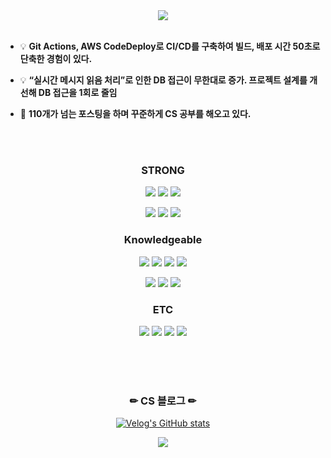   
<!--
**kimjiyooniiiii/kimjiyooniiiii** is a ✨ _special_ ✨ repository because its `README.md` (this file) appears on your GitHub profile.

Here are some ideas to get you started:

- 🔭 I’m currently working on ...  
- 🌱 I’m currently learning ...
- 👯 I’m looking to collaborate on ...
- 🤔 I’m looking for help with ...
- 💬 Ask me about ...
- 📫 How to reach me: ...
- 😄 Pronouns: ...
- ⚡ Fun fact: ...
--> 
<!--
![header](https://capsule-render.vercel.app/api?type=waving&height=200&color=timeGradient&text=Nice%20to%20meet%20you!&fontColor=404040&fontSize=70&fontAlignY=35)
-->
<div align="center">
  
<img src="https://capsule-render.vercel.app/api?type=venom&color=9F74D4&height=100&section=header&text=BackEnd%20Developer&fontSize=50" />

</div>

<br>

- 💡 **Git Actions, AWS CodeDeploy로 CI/CD를 구축하여 빌드, 배포 시간 50초로 단축한 경험이 있다.**

- 💡 **“실시간 메시지 읽음 처리”로 인한 DB 접근이 무한대로 증가. 프로젝트 설계를 개선해 DB 접근을 1회로 줄임**

- 📒 **110개가 넘는 포스팅을 하며 꾸준하게 CS 공부를 해오고 있다.**

<!--
  
- 👨‍👧‍👦 **다양한 사회경험으로 의사소통 능력이 뛰어납니다.**
  
- 🚴‍♀️ **<u>주체적</u>으로 문제를 찾고 해결합니다.**
-->

<br><br>

<div align="center">
<h3> STRONG </h3>
<img src="https://img.shields.io/badge/java-F05032?style=for-the-badge&logo=java&logoColor=white"> <img src="https://img.shields.io/badge/Spring boot-FF9900?style=for-the-badge&logo=springboot&logoColor=white"> <img src="https://img.shields.io/badge/Spring Security-CC6699?style=for-the-badge&logo=springsecurity&logoColor=white">

<img src="https://img.shields.io/badge/mysql-569A31?style=for-the-badge&logo=mysql&logoColor=white"> <img src="https://img.shields.io/badge/mariaDB-569A31?style=for-the-badge&logo=mariaDB&logoColor=white">
<img src="https://img.shields.io/badge/AWS-232F3E?style=for-the-badge&logo=amazonaws&logoColor=white"> 

<h3> Knowledgeable </h3>
<img src="https://img.shields.io/badge/JS-FF9900?style=for-the-badge"> <img src="https://img.shields.io/badge/Html-FF9900?style=for-the-badge"> <img src="https://img.shields.io/badge/CSS-FF9900?style=for-the-badge"> <img src="https://img.shields.io/badge/MyBatis-FF9900?style=for-the-badge">

<img src="https://img.shields.io/badge/React Native-4479A1?style=for-the-badge">  <img src="https://img.shields.io/badge/Android Studio-4479A1?style=for-the-badge&logo=AndroidStudio&logoColor=white"> <img src="https://img.shields.io/badge/Mongo DB-569A31?style=for-the-badge">
<br>
  
<h3> ETC </h3>
<img src="https://img.shields.io/badge/git-4A154B?style=for-the-badge&logo=git&logoColor=white"> <img src="https://img.shields.io/badge/github-4A154B?style=for-the-badge&logo=GitHub&logoColor=white"/> <img src="https://img.shields.io/badge/IntelliJ-232F3E?style=for-the-badge&logo=IntelliJ%20IDEA&logoColor=white"> <img src="https://img.shields.io/badge/Visual Studio Code-232F3E?style=for-the-badge&logo=VisualStudioCode&logoColor=white">

</div>

<br><br><br>

<div align="center" width="50px">
<h3>✏ CS 블로그 ✏</h3>

[![Velog's GitHub stats](https://velog-readme-stats.vercel.app/api/badge?name=wldbs35)](https://velog.io/@wldbs35) 

<img src="https://velog-readme-stats.vercel.app/api?name=wldbs35">
</div>

<br><br>


